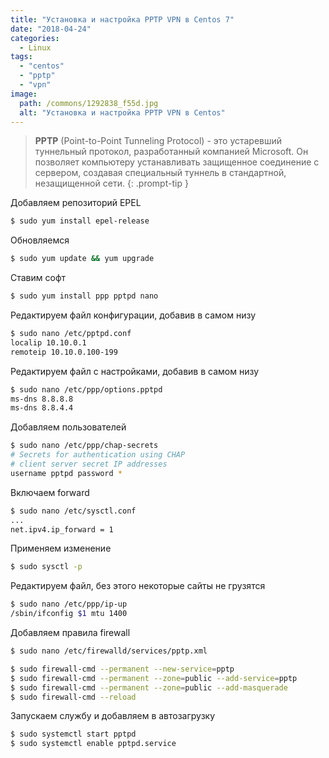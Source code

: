 ```yaml
---
title: "Установка и настройка PPTP VPN в Centos 7"
date: "2018-04-24"
categories: 
  - Linux
tags: 
  - "centos"
  - "pptp"
  - "vpn"
image:
  path: /commons/1292838_f55d.jpg
  alt: "Установка и настройка PPTP VPN в Centos"
---
```


> **PPTP** (Point-to-Point Tunneling Protocol) - это устаревший туннельный протокол, разработанный компанией Microsoft. Он позволяет компьютеру устанавливать защищенное соединение с сервером, создавая специальный туннель в стандартной, незащищенной сети.
{: .prompt-tip }

Добавляем репозиторий EPEL

```sh
$ sudo yum install epel-release
```

Обновляемся

```sh
$ sudo yum update && yum upgrade
```

Ставим софт

```sh
$ sudo yum install ppp pptpd nano
```

Редактируем файл конфигурации, добавив в самом низу

```sh
$ sudo nano /etc/pptpd.conf
localip 10.10.0.1
remoteip 10.10.0.100-199
```

Редактируем файл с настройками, добавив в самом низу

```sh
$ sudo nano /etc/ppp/options.pptpd
ms-dns 8.8.8.8
ms-dns 8.8.4.4
```

Добавляем пользователей

```sh
$ sudo nano /etc/ppp/chap-secrets
# Secrets for authentication using CHAP
# client server secret IP addresses
username pptpd password *
```

Включаем forward

```sh
$ sudo nano /etc/sysctl.conf
...
net.ipv4.ip_forward = 1
```

Применяем изменение

```sh
$ sudo sysctl -p
```

Редактируем файл, без этого некоторые сайты не грузятся

```sh
$ sudo nano /etc/ppp/ip-up
/sbin/ifconfig $1 mtu 1400
```

Добавляем правила firewall

```sh
$ sudo nano /etc/firewalld/services/pptp.xml
```

```sh
$ sudo firewall-cmd --permanent --new-service=pptp
$ sudo firewall-cmd --permanent --zone=public --add-service=pptp
$ sudo firewall-cmd --permanent --zone=public --add-masquerade
$ sudo firewall-cmd --reload
```

Запускаем службу и добавляем в автозагрузку

```sh
$ sudo systemctl start pptpd
$ sudo systemctl enable pptpd.service
```
